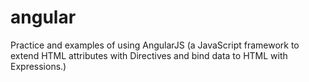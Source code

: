 # angular
Practice and examples of using AngularJS (a JavaScript framework to extend HTML attributes with Directives and bind data to HTML with Expressions.)
